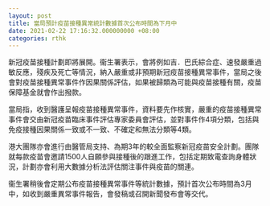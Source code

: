 ```yaml
---
layout: post
title: 當局預計疫苗接種異常統計數據首次公布時間為下月中
date: 2021-02-22 17:16:32.000000000 +08:00
categories: rthk
---
```


新冠疫苗接種計劃即將展開。衞生署表示，會將例如吉．巴氏綜合症、速發嚴重過敏反應，殘疾及死亡等情況，納入嚴重或非預期新冠疫苗接種異常事件，當局之後會對疫苗接種異常事件作因果關係評估，如果被歸類為可能與疫苗接種有關，疫苗保障基金就會作出撥款。

當局指，收到醫護呈報疫苗接種異常事件，資料要先作核實，嚴重的疫苗接種異常事件會交由新冠疫苗臨床事件評估專家委員會評估，並對事件作4項分類，包括與免疫接種因果關係一致或不一致、不確定和無法分類等4類。

港大團隊亦會進行由醫管局支持、為期3年的較全面監察新冠疫苗安全計劃。團隊就每款疫苗會邀請1500人自願參與接種後的跟進工作，包括定期致電查詢身體狀況，計劃亦會利用大數據分析法評估關注事件與疫苗的關連。 

衞生署稍後會定期公布疫苗接種異常事件等統計數據，預計首次公布時間為3月中，如收到嚴重異常事件報告，會發稿或召開新聞發布會等交代。
